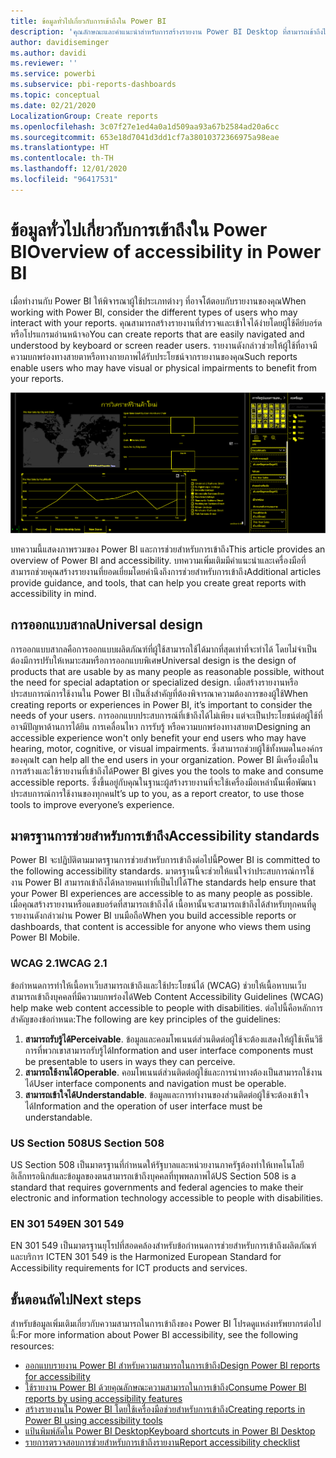 ```yaml
---
title: ข้อมูลทั่วไปเกี่ยวกับการเข้าถึงใน Power BI
description: 'คุณลักษณะและคำแนะนำสำหรับการสร้างรายงาน Power BI Desktop ที่สามารถเข้าถึงได้ รวมถึงข้อกำหนดการทำให้เนื้อหาเว็บสามารถเข้าถึงและใช้ประโยชน์ได้ (Web Content Accessibility Guidelines: WCAG)'
author: davidiseminger
ms.author: davidi
ms.reviewer: ''
ms.service: powerbi
ms.subservice: pbi-reports-dashboards
ms.topic: conceptual
ms.date: 02/21/2020
LocalizationGroup: Create reports
ms.openlocfilehash: 3c07f27e1ed4a0a1d509aa93a67b2584ad20a6cc
ms.sourcegitcommit: 653e18d7041d3dd1cf7a38010372366975a98eae
ms.translationtype: HT
ms.contentlocale: th-TH
ms.lasthandoff: 12/01/2020
ms.locfileid: "96417531"
---
```

# <a name="overview-of-accessibility-in-power-bi"></a><span data-ttu-id="73b92-103">ข้อมูลทั่วไปเกี่ยวกับการเข้าถึงใน Power BI</span><span class="sxs-lookup"><span data-stu-id="73b92-103">Overview of accessibility in Power BI</span></span>

<span data-ttu-id="73b92-104">เมื่อทำงานกับ Power BI ให้พิจารณาผู้ใช้ประเภทต่างๆ ที่อาจโต้ตอบกับรายงานของคุณ</span><span class="sxs-lookup"><span data-stu-id="73b92-104">When working with Power BI, consider the different types of users who may interact with your reports.</span></span> <span data-ttu-id="73b92-105">คุณสามารถสร้างรายงานที่สำรวจและเข้าใจได้ง่ายโดยผู้ใช้คีย์บอร์ดหรือโปรแกรมอ่านหน้าจอ</span><span class="sxs-lookup"><span data-stu-id="73b92-105">You can create reports that are easily navigated and understood by keyboard or screen reader users.</span></span> <span data-ttu-id="73b92-106">รายงานดังกล่าวช่วยให้ผู้ใช้ที่อาจมีความบกพร่องทางสายตาหรือทางกายภาพได้รับประโยชน์จากรายงานของคุณ</span><span class="sxs-lookup"><span data-stu-id="73b92-106">Such reports enable users who may have visual or physical impairments to benefit from your reports.</span></span>

![การตั้งค่าความคมชัดสูงใน Windows](media/desktop-accessibility/accessibility-05b.png)

<span data-ttu-id="73b92-108">บทความนี้แสดงภาพรวมของ Power BI และการช่วยสำหรับการเข้าถึง</span><span class="sxs-lookup"><span data-stu-id="73b92-108">This article provides an overview of Power BI and accessibility.</span></span> <span data-ttu-id="73b92-109">บทความเพิ่มเติมมีคำแนะนำและเครื่องมือที่สามารถช่วยคุณสร้างรายงานที่ยอดเยี่ยมโดยคำนึงถึงการช่วยสำหรับการเข้าถึง</span><span class="sxs-lookup"><span data-stu-id="73b92-109">Additional articles provide guidance, and tools, that can help you create great reports with accessibility in mind.</span></span>

## <a name="universal-design"></a><span data-ttu-id="73b92-110">การออกแบบสากล</span><span class="sxs-lookup"><span data-stu-id="73b92-110">Universal design</span></span>

<span data-ttu-id="73b92-111">การออกแบบสากลคือการออกแบบผลิตภัณฑ์ที่ผู้ใช้สามารถใช้ได้มากที่สุดเท่าที่จะทำได้ โดยไม่จำเป็นต้องมีการปรับให้เหมาะสมหรือการออกแบบพิเศษ</span><span class="sxs-lookup"><span data-stu-id="73b92-111">Universal design is the design of products that are usable by as many people as reasonable possible, without the need for special adaptation or specialized design.</span></span> <span data-ttu-id="73b92-112">เมื่อสร้างรายงานหรือประสบการณ์การใช้งานใน Power BI เป็นสิ่งสำคัญที่ต้องพิจารณาความต้องการของผู้ใช้</span><span class="sxs-lookup"><span data-stu-id="73b92-112">When creating reports or experiences in Power BI, it’s important to consider the needs of your users.</span></span> <span data-ttu-id="73b92-113">การออกแบบประสบการณ์ที่เข้าถึงได้ไม่เพียง แต่จะเป็นประโยชน์ต่อผู้ใช้ที่อาจมีปัญหาด้านการได้ยิน การเคลื่อนไหว การรับรู้ หรือความบกพร่องทางสายตา</span><span class="sxs-lookup"><span data-stu-id="73b92-113">Designing an accessible experience won't only benefit your end users who may have hearing, motor, cognitive, or visual impairments.</span></span> <span data-ttu-id="73b92-114">ซึ่งสามารถช่วยผู้ใช้ทั้งหมดในองค์กรของคุณ</span><span class="sxs-lookup"><span data-stu-id="73b92-114">It can help all the end users in your organization.</span></span> <span data-ttu-id="73b92-115">Power BI มีเครื่องมือในการสร้างและใช้รายงานที่เข้าถึงได้</span><span class="sxs-lookup"><span data-stu-id="73b92-115">Power BI gives you the tools to make and consume accessible reports.</span></span> <span data-ttu-id="73b92-116">ซึ่งขึ้นอยู่กับคุณในฐานะผู้สร้างรายงานที่จะใช้เครื่องมือเหล่านั้นเพื่อพัฒนาประสบการณ์การใช้งานของทุกคน</span><span class="sxs-lookup"><span data-stu-id="73b92-116">It’s up to you, as a report creator, to use those tools to improve everyone’s experience.</span></span>

## <a name="accessibility-standards"></a><span data-ttu-id="73b92-117">มาตรฐานการช่วยสำหรับการเข้าถึง</span><span class="sxs-lookup"><span data-stu-id="73b92-117">Accessibility standards</span></span>

<span data-ttu-id="73b92-118">Power BI จะปฏิบัติตามมาตรฐานการช่วยสำหรับการเข้าถึงต่อไปนี้</span><span class="sxs-lookup"><span data-stu-id="73b92-118">Power BI is committed to the following accessibility standards.</span></span> <span data-ttu-id="73b92-119">มาตรฐานนี้จะช่วยให้แน่ใจว่าประสบการณ์การใช้งาน Power BI สามารถเข้าถึงได้หลายคนเท่าที่เป็นไปได้</span><span class="sxs-lookup"><span data-stu-id="73b92-119">The standards help ensure that your Power BI experiences are accessible to as many people as possible.</span></span> <span data-ttu-id="73b92-120">เมื่อคุณสร้างรายงานหรือแดชบอร์ดที่สามารถเข้าถึงได้ เนื้อหานั้นจะสามารถเข้าถึงได้สำหรับทุกคนที่ดูรายงานดังกล่าวผ่าน Power BI บนมือถือ</span><span class="sxs-lookup"><span data-stu-id="73b92-120">When you build accessible reports or dashboards, that content is accessible for anyone who views them using Power BI Mobile.</span></span>

### <a name="wcag-21"></a><span data-ttu-id="73b92-121">WCAG 2.1</span><span class="sxs-lookup"><span data-stu-id="73b92-121">WCAG 2.1</span></span>

<span data-ttu-id="73b92-122">ข้อกำหนดการทำให้เนื้อหาเว็บสามารถเข้าถึงและใช้ประโยชน์ได้ (WCAG) ช่วยให้เนื้อหาบนเว็บสามารถเข้าถึงบุคคลที่มีความบกพร่องได้</span><span class="sxs-lookup"><span data-stu-id="73b92-122">Web Content Accessibility Guidelines (WCAG) help make web content accessible to people with disabilities.</span></span> <span data-ttu-id="73b92-123">ต่อไปนี้คือหลักการสำคัญของข้อกำหนด:</span><span class="sxs-lookup"><span data-stu-id="73b92-123">The following are key principles of the guidelines:</span></span>

1. <span data-ttu-id="73b92-124">**สามารถรับรู้ได้**</span><span class="sxs-lookup"><span data-stu-id="73b92-124">**Perceivable**.</span></span> <span data-ttu-id="73b92-125">ข้อมูลและคอมโพเนนต์ส่วนติดต่อผู้ใช้จะต้องแสดงให้ผู้ใช้เห็นวิธีการที่พวกเขาสามารถรับรู้ได้</span><span class="sxs-lookup"><span data-stu-id="73b92-125">Information and user interface components must be presentable to users in ways they can perceive.</span></span>
2. <span data-ttu-id="73b92-126">**สามารถใช้งานได้**</span><span class="sxs-lookup"><span data-stu-id="73b92-126">**Operable**.</span></span> <span data-ttu-id="73b92-127">คอมโพเนนต์ส่วนติดต่อผู้ใช้และการนำทางต้องเป็นสามารถใช้งานได้</span><span class="sxs-lookup"><span data-stu-id="73b92-127">User interface components and navigation must be operable.</span></span>
3. <span data-ttu-id="73b92-128">**สามารถเข้าใจได้**</span><span class="sxs-lookup"><span data-stu-id="73b92-128">**Understandable**.</span></span> <span data-ttu-id="73b92-129">ข้อมูลและการทำงานของส่วนติดต่อผู้ใช้จะต้องเข้าใจได้</span><span class="sxs-lookup"><span data-stu-id="73b92-129">Information and the operation of user interface must be understandable.</span></span>

### <a name="us-section-508"></a><span data-ttu-id="73b92-130">US Section 508</span><span class="sxs-lookup"><span data-stu-id="73b92-130">US Section 508</span></span>

<span data-ttu-id="73b92-131">US Section 508 เป็นมาตรฐานที่กำหนดให้รัฐบาลและหน่วยงานภาครัฐต้องทำให้เทคโนโลยีอิเล็กทรอนิกส์และข้อมูลของตนสามารถเข้าถึงบุคคลที่ทุพพลภาพได้</span><span class="sxs-lookup"><span data-stu-id="73b92-131">US Section 508 is a standard that requires governments and federal agencies to make their electronic and information technology accessible to people with disabilities.</span></span>

### <a name="en-301-549"></a><span data-ttu-id="73b92-132">EN 301 549</span><span class="sxs-lookup"><span data-stu-id="73b92-132">EN 301 549</span></span>

<span data-ttu-id="73b92-133">EN 301 549 เป็นมาตรฐานยุโรปที่สอดคล้องสำหรับข้อกำหนดการช่วยสำหรับการเข้าถึงผลิตภัณฑ์และบริการ ICT</span><span class="sxs-lookup"><span data-stu-id="73b92-133">EN 301 549 is the Harmonized European Standard for Accessibility requirements for ICT products and services.</span></span>  

## <a name="next-steps"></a><span data-ttu-id="73b92-134">ขั้นตอนถัดไป</span><span class="sxs-lookup"><span data-stu-id="73b92-134">Next steps</span></span>

<span data-ttu-id="73b92-135">สำหรับข้อมูลเพิ่มเติมเกี่ยวกับความสามารถในการเข้าถึงของ Power BI โปรดดูแหล่งทรัพยากรต่อไปนี้:</span><span class="sxs-lookup"><span data-stu-id="73b92-135">For more information about Power BI accessibility, see the following resources:</span></span>

* [<span data-ttu-id="73b92-136">ออกแบบรายงาน Power BI สำหรับความสามารถในการเข้าถึง</span><span class="sxs-lookup"><span data-stu-id="73b92-136">Design Power BI reports for accessibility</span></span>](desktop-accessibility-creating-reports.md)
* [<span data-ttu-id="73b92-137">ใช้รายงาน Power BI ด้วยคุณลักษณะความสามารถในการเข้าถึง</span><span class="sxs-lookup"><span data-stu-id="73b92-137">Consume Power BI reports by using accessibility features</span></span>](desktop-accessibility-consuming-tools.md)
* [<span data-ttu-id="73b92-138">สร้างรายงานใน Power BI โดยใช้เครื่องมือช่วยสำหรับการเข้าถึง</span><span class="sxs-lookup"><span data-stu-id="73b92-138">Creating reports in Power BI using accessibility tools</span></span>](desktop-accessibility-creating-tools.md)
* [<span data-ttu-id="73b92-139">แป้นพิมพ์ลัดใน Power BI Desktop</span><span class="sxs-lookup"><span data-stu-id="73b92-139">Keyboard shortcuts in Power BI Desktop</span></span>](desktop-accessibility-keyboard-shortcuts.md)
* [<span data-ttu-id="73b92-140">รายการตรวจสอบการช่วยสำหรับการเข้าถึงรายงาน</span><span class="sxs-lookup"><span data-stu-id="73b92-140">Report accessibility checklist</span></span>](desktop-accessibility-creating-reports.md#report-accessibility-checklist)


